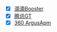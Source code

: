 - [x] [滴滴Booster](./didi_booster.md)
- [x] [腾讯GT](./tencent_GT.md)
- [x] [360 ArgusApm](./360_argus_apm.md) 